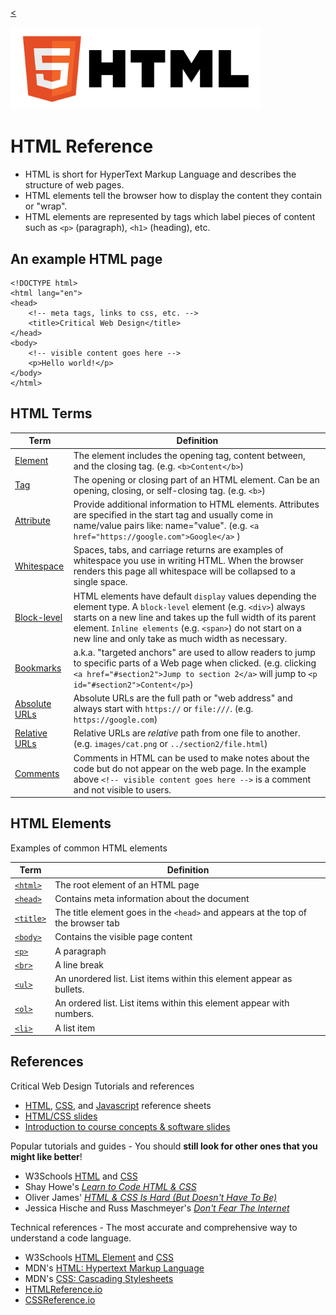 
[<](README.md)

<img src="../assets/img/logos/logo-html5.png" width="400">

# HTML Reference

- HTML is short for HyperText Markup Language and describes the structure of web pages.
- HTML elements tell the browser how to display the content they contain or "wrap".
- HTML elements are represented by tags which label pieces of content such as `<p>` (paragraph), `<h1>` (heading), etc.



## An example HTML page
```
<!DOCTYPE html>
<html lang="en">
<head>
    <!-- meta tags, links to css, etc. -->
    <title>Critical Web Design</title>
</head>
<body>
    <!-- visible content goes here -->
    <p>Hello world!</p>
</body>
</html>
```


## HTML Terms

Term | Definition
--- | ---
[Element](https://www.w3schools.com/html/html_elements.asp) | The element includes the opening tag, content between, and the closing tag. (e.g. `<b>Content</b>`)
[Tag](https://www.w3schools.com/html/html_elements.asp) | The opening or closing part of an HTML element. Can be an opening, closing, or self-closing tag. (e.g. `<b>`)
[Attribute](https://www.w3schools.com/html/html_attributes.asp) | Provide additional information to HTML elements. Attributes are specified in the start tag and usually come in name/value pairs like: name="value". (e.g. `<a href="https://google.com">Google</a>` )
[Whitespace](https://www.w3schools.com/html/html_entities.asp) | Spaces, tabs, and carriage returns are examples of whitespace you use in writing HTML. When the browser renders this page all whitespace will be collapsed to a single space.
[Block-level](https://www.w3schools.com/html/html_blocks.asp) | HTML elements have default `display` values depending the element type. A `block-level` element (e.g. `<div>`) always starts on a new line and takes up the full width of its parent element. `Inline elements` (e.g. `<span>`) do not start on a new line and only take as much width as necessary.
[Bookmarks](https://www.w3schools.com/html/html_links.asp) | a.k.a. "targeted anchors" are used to allow readers to jump to specific parts of a Web page when clicked. (e.g. clicking `<a href="#section2">Jump to section 2</a>` will jump to `<p id="#section2">Content</p>`)
[Absolute URLs](https://www.w3schools.com/html/html_links.asp) | Absolute URLs are the full path or "web address" and always start with `https://` or `file:///`. (e.g. `https://google.com`)
[Relative URLs](https://www.w3schools.com/html/html_links.asp) | Relative URLs are *relative* path from one file to another. (e.g. `images/cat.png` or `../section2/file.html`)
[Comments](https://www.w3schools.com/html/html_comments.asp) | Comments in HTML can be used to make notes about the code but do not appear on the web page. In the example above `<!-- visible content goes here -->` is a comment and not visible to users.



## HTML Elements
Examples of common HTML elements

Term | Definition
--- | ---
[`<html>`](https://www.w3schools.com/html/html_intro.asp) | The root element of an HTML page
[`<head>`](https://www.w3schools.com/html/html_intro.asp) | Contains meta information about the document
[`<title>`](https://www.w3schools.com/html/html_intro.asp) | The title element goes in the `<head>` and appears at the top of the browser tab
[`<body>`](https://www.w3schools.com/html/html_intro.asp) | Contains the visible page content
[`<p>`](https://www.w3schools.com/html/html_paragraphs.asp) | A paragraph
[`<br>`](https://www.w3schools.com/html/html_paragraphs.asp) | A line break
[`<ul>`](https://www.w3schools.com/html/html_lists.asp) | An unordered list. List items within this element appear as bullets.
[`<ol>`](https://www.w3schools.com/html/html_lists.asp) | An ordered list. List items within this element appear with numbers.
[`<li>`](https://www.w3schools.com/html/html_lists.asp) | A list item



## References

Critical Web Design Tutorials and references

- [HTML](html.md), [CSS](css.md), and [Javascript](javascript.md) reference sheets
- [HTML/CSS slides](https://docs.google.com/presentation/d/1x5yJObVVAyUj2uUV3VKqxvY1L2ucPrwKDUFKmZ2elUw/edit?usp=sharing)
- [Introduction to course concepts & software slides](https://docs.google.com/presentation/d/1OVCMHMfB_0gYgTtv2iMK_aCktJtCSRp1aRvH3T1W0JU/edit?usp=sharing)

Popular tutorials and guides - You should **still look for other ones that you might like better**!

- W3Schools [HTML](https://www.w3schools.com/html/) and [CSS](https://www.w3schools.com/css/)
- Shay Howe's *[Learn to Code HTML & CSS](https://learn.shayhowe.com/)*
- Oliver James' *[HTML & CSS Is Hard (But Doesn't Have To Be)](https://www.internetingishard.com/html-and-css/)*
- Jessica Hische and Russ Maschmeyer's *[Don't Fear The Internet](http://www.dontfeartheinternet.com/)*

Technical references - The most accurate and comprehensive way to understand a code language.

- W3Schools [HTML Element](https://www.w3schools.com/tags/default.asp) and [CSS](https://www.w3schools.com/cssref/default.asp)
- MDN's [HTML: Hypertext Markup Language](https://developer.mozilla.org/en-US/docs/Web/HTML)
- MDN's [CSS: Cascading Stylesheets](https://developer.mozilla.org/en-US/docs/Web/CSS)
- [HTMLReference.io](https://htmlreference.io/)
- [CSSReference.io](https://cssreference.io/)
